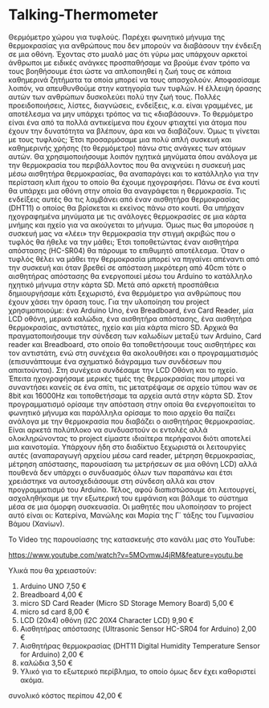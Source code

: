# Talking-Thermometer
Θερμόμετρο χώρου για τυφλούς. 
Παρέχει φωνητικό μήνυμα της θερμοκρασίας για ανθρώπους που δεν μπορούν να διαβάσουν την ένδειξη σε μια οθόνη.
Έχοντας στο μυαλό μας ότι γύρω μας υπάρχουν αρκετοί άνθρωποι με ειδικές ανάγκες προσπαθήσαμε να βρούμε έναν τρόπο να τους βοηθήσουμε έτσι ώστε να απλοποιηθεί η ζωή τους σε κάποια καθημερινά ζητήματα τα οποία μπορεί να τους απασχολούν. Αποφασίσαμε λοιπόν, να απευθυνθούμε στην κατηγορία των τυφλών. Η έλλειψη όρασης αυτών των ανθρώπων δυσκολεύει πολύ την ζωή τους. Πολλές προειδοποιήσεις, λίστες, διαγνώσεις, ενδείξεις, κ.α. είναι γραμμένες, με αποτέλεσμα να μην υπάρχει τρόπος να τις «διαβάσουν». Το θερμόμετρο είναι ένα από τα πολλά αντικείμενα που έχουν φτιαχτεί για άτομα που έχουν την δυνατότητα να βλέπουν, άρα και να διαβάζουν. Όμως τι γίνεται με τους τυφλούς; Έτσι προσαρμόσαμε μια πολύ απλή συσκευή και καθημερινής χρήσης (το θερμόμετρο) πάνω στις ανάγκες των ατόμων αυτών. Θα χρησιμοποιήσουμε λοιπόν ηχητικά μηνύματα όπου ανάλογα με την θερμοκρασία του περιβάλλοντος που θα ανιχνεύει η συσκευή μας μέσω αισθητήρα θερμοκρασίας, θα αναπαράγει και το κατάλληλο για την περίσταση κλιπ ήχου το οποίο θα έχουμε ηχογραφήσει.
Πάνω σε ένα κουτί θα υπάρχει μια οθόνη στην οποία θα αναγράφεται η θερμοκρασία. Τις ενδείξεις αυτές θα τις λαμβάνει από έναν αισθητήρα θερμοκρασίας (DHT11) ο οποίος θα βρίσκεται κι εκείνος πάνω στο κουτί. Θα υπήρχαν ηχογραφημένα μηνύματα με τις ανάλογες θερμοκρασίες σε μια κάρτα μνήμης και ηχείo για να ακούγεται το μήνυμα. Όμως πως θα μπορούσε η συσκευή μας να «λέει» την θερμοκρασία την στιγμή ακριβώς που ο τυφλός θα ήθελε να την μάθει; Έτσι τοποθετώντας έναν αισθητήρα απόστασης (HC-SR04) θα πάρουμε το επιθυμητό αποτέλεσμα. Όταν ο τυφλός θέλει να μάθει την θερμοκρασία μπορεί να πηγαίνει απέναντι από την συσκευή και όταν βρεθεί σε απόσταση μικρότερη από 40cm τότε ο αισθητήρας απόστασης θα ενεργοποιεί μέσω του Arduino το κατάλληλο ηχητικό μήνυμα στην κάρτα SD. 
Μετά από αρκετή προσπάθεια δημιουργήσαμε κάτι ξεχωριστό, ένα θερμόμετρο για ανθρώπους που έχουν χάσει την όραση τους. 
Για την υλοποίηση του project χρησιμοποιούμε: ένα Arduino Uno, ένα  Breadboard, ένα Card Reader, μία LCD οθόνη, μερικά καλώδια, ένα αισθητήρα απόστασης, ένα αισθητήρα θερμοκρασίας, αντιστάτες, ηχείο και μία κάρτα micro SD. Αρχικά θα πραγματοποιήσουμε την σύνδεση των καλωδίων μεταξύ των Arduino, Card reader και Breadboard, στο οποίο θα τοποθετήσουμε τους αισθητήρες και τον αντιστάτη, ενώ στη συνέχεια θα ακολουθήσει και ο προγραμματισμός (επισυνάπτουμε ένα σχηματικό διάγραμμα των συνδέσεων που απαιτούνται). Στη συνέχεια συνδέσαμε την LCD Οθόνη και τo ηχείo. Έπειτα ηχογραφήσαμε μερικές τιμές της θερμοκρασίας που μπορεί να συναντήσει κανείς σε ένα σπίτι, τις μετατρέψαμε σε αρχείο τύπου wav σε 8bit και 16000Hz και τοποθετήσαμε τα αρχεία αυτά στην κάρτα SD. Στον προγραμματισμό ορίσαμε την απόσταση στην οποία θα ενεργοποιείται το φωνητικό μήνυμα και παράλληλα ορίσαμε το ποιο αρχείο θα παίζει ανάλογα με την θερμοκρασία που διαβάζει ο αισθητήρας θερμοκρασίας. Είναι αρκετά πολύπλοκο να συνδυαστούν οι εντολές αλλά ολοκληρώνοντας το project είμαστε ιδιαίτερα περήφανοι διότι αποτελεί μια καινοτομία. Υπάρχουν ήδη στο διαδίκτυο ξεχωριστά οι λειτουργίες αυτές (αναπαραγωγή αρχείου μέσω card reader, μέτρηση θερμοκρασίας, μέτρηση απόστασης, παρουσίαση τω μετρήσεων σε μια οθόνη LCD) αλλά πουθενά δεν υπάρχει ο συνδυασμός όλων των παραπάνω και έτσι χρειάστηκε να αυτοσχεδιάσουμε στη σύνδεση αλλά και στον προγραμματισμό του Arduino. Τέλος, αφού διαπιστώσουμε ότι λειτουργεί, ασχοληθήκαμε με την εξωτερική του εμφάνιση και βάλαμε το σύστημα μέσα σε μια όμορφη συσκευασία. Οι μαθητές που υλοποίησαν το project αυτό είναι οι: Κατερίνα, Μανώλης και Μαρία της Γ΄ τάξης του Γυμνασίου Βάμου (Χανίων). 

Το Video της παρουσίασης της κατασκευής στο κανάλι μας στο YouTube: 

https://www.youtube.com/watch?v=5MOvmwJ4jRM&feature=youtu.be


Υλικά που θα χρειαστούν:

1. Arduino UNO    7,50 €  
2. Breadboard     4,00 €  
3. micro SD  Card Reader  (Micro SD Storage Memory Board) 5,00 €  
4. micro sd card   8,00 €  
5. LCD (20x4) οθόνη  (I2C 20X4 Character LCD) 9,90 €
6. Αισθητήρας απόστασης (Ultrasonic Sensor HC-SR04 for Arduino) 2,00 €
7. Αισθητήρας θερμοκρασίας (DHT11 Digital Humidity Temperature Sensor for Arduino)  2,00 € 
8. καλώδια  3,50 €  
9. Υλικό για το εξωτερικό περίβλημα, το οποίο όμως δεν έχει καθοριστεί ακόμα.

συνολικό κόστος περίπου 42,00 € 
